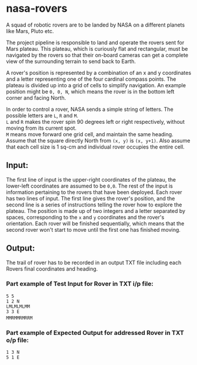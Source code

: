 # nasa-rovers
 A squad of robotic rovers are to be landed by NASA on a different planets like Mars, Pluto etc.

The project pipeline is responsible to land and operate the rovers sent for Mars plateau. This plateau, which is curiously flat and rectangular, must be navigated by the rovers so that their on-board cameras can get a complete view of the surrounding terrain to send back to Earth.

A rover's position is represented by a combination of an x and y coordinates and a letter representing one of the four cardinal compass points. The plateau is divided up into a grid of cells to simplify navigation. An example position might be `0, 0, N`, which means the rover is in the bottom left corner and facing North.

In order to control a rover, NASA sends a simple string of letters. The possible letters are `L`,
`R` and `M`.<br>
`L` and `R` makes the rover spin 90 degrees left or right respectively, without moving from its current spot.<br>
`M` means move forward one grid cell, and maintain the same heading.<br>
Assume that the square directly North from `(x, y)` is `(x, y+1)`. Also assume that each cell size is 1 sq-cm and individual rover occupies the entire cell.

## Input:
The first line of input is the upper-right coordinates of the plateau, the lower-left coordinates are assumed to be `0,0`.
The rest of the input is information pertaining to the rovers that have been deployed. Each rover has two lines of input. The first line gives the rover's position, and the second line is a series of instructions telling the rover how to explore the plateau.
The position is made up of two integers and a letter separated by spaces, corresponding to the `x` and `y` coordinates and the rover's orientation. Each rover will be finished sequentially, which means that the second rover won't start to move until the first one has finished moving.
 
## Output:
The trail of rover has to be recorded in an output TXT file including each Rovers final
coordinates and heading.
 
### Part example of Test Input for Rover in TXT i/p file:
`5 5` <br>
`1 2 N` <br>
`LMLMLMLMM` <br>
`3 3 E` <br>
`MMRMMRMRRM`
 
### Part example of Expected Output for addressed Rover in TXT o/p file:
`1 3 N` <br>
`5 1 E`
